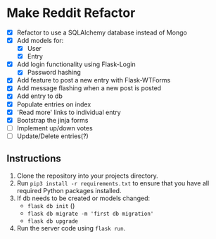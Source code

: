# Make Reddit Refactor
- [x] Refactor to use a SQLAlchemy database instead of Mongo  
- [x] Add models for:  
    - [x] User  
    - [x] Entry  
- [x] Add login functionality using Flask-Login  
  - [x] Password hashing
- [x] Add feature to post a new entry with Flask-WTForms  
- [x] Add message flashing when a new post is posted  
- [x] Add entry to db
- [x] Populate entries on index
- [x] 'Read more' links to individual entry
- [x] Bootstrap the jinja forms
- [ ] Implement up/down votes
- [ ] Update/Delete entries(?)

## **Instructions**

1. Clone the repository into your projects directory.
2. Run `pip3 install -r requirements.txt` to ensure that you have all required Python packages installed.
3. If db needs to be created or models changed:
   - `flask db init`  ()
   - `flask db migrate -m 'first db migration'`
   - `flask db upgrade`
4. Run the server code using `flask run`.
